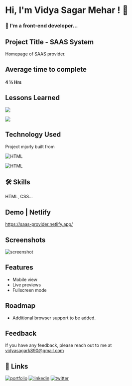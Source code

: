 
# Hi, I'm Vidya Sagar Mehar ! 👋


### 🚀 I'm a front-end developer...



## Project Title - SAAS System

Homepage of SAAS provider.

## Average time to complete
#### 4 ½ Hrs


## Lessons Learned

![](https://img.shields.io/badge/CSS-FLEXBOX-red)

![](https://img.shields.io/badge/CSS-GRID-pink)

## Technology Used

Project mjorly built from

![HTML](https://img.shields.io/badge/FirstTech-HTML-orange)

![HTML](https://img.shields.io/badge/SecondTech-CSS-blue)

## 🛠 Skills
HTML, CSS...

## Demo | Netlify
https://saas-provider.netlify.app/


## Screenshots
![screenshot](https://user-images.githubusercontent.com/92782806/183036305-f4768a29-e2b7-40ca-9fb1-3434597648d3.png)




## Features

- Mobile view
- Live previews
- Fullscreen mode


## Roadmap

- Additional browser support to be added.

## Feedback

If you have any feedback, please reach out to me at vidyasagark890@gmail.com


## 🔗 Links
[![portfolio](https://img.shields.io/badge/my_portfolio-000?style=for-the-badge&logo=ko-fi&logoColor=white)](https://www.findcoder.io/u/vidyasagarmehar)
[![linkedin](https://img.shields.io/badge/linkedin-0A66C2?style=for-the-badge&logo=linkedin&logoColor=white)](https://www.linkedin.com/)
[![twitter](https://img.shields.io/badge/twitter-1DA1F2?style=for-the-badge&logo=twitter&logoColor=white)](https://twitter.com/Cherry_Reyans)

